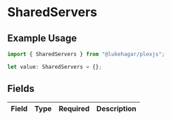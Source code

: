 # SharedServers

## Example Usage

```typescript
import { SharedServers } from "@lukehagar/plexjs";

let value: SharedServers = {};
```

## Fields

| Field       | Type        | Required    | Description |
| ----------- | ----------- | ----------- | ----------- |